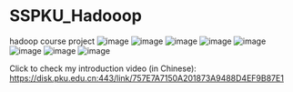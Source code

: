 # SSPKU_Hadooop
hadoop course project
![image](https://github.com/shadingfish/SSPKU_Hadooop/assets/112749262/08914028-6fc2-4def-9efb-7d10aaf944b8)
![image](https://github.com/shadingfish/SSPKU_Hadooop/assets/112749262/47b7e557-ff7b-474d-bc06-0ba02d8afc64)
![image](https://github.com/shadingfish/SSPKU_Hadooop/assets/112749262/1a441928-73e3-462b-bad9-e2983ee4074c)
![image](https://github.com/shadingfish/SSPKU_Hadooop/assets/112749262/845889e8-1b91-473f-828c-85a4d948c88a)
![image](https://github.com/shadingfish/SSPKU_Hadooop/assets/112749262/7eae4345-ae4c-4c96-9e6f-cfc5fa3e034e)
![image](https://github.com/shadingfish/SSPKU_Hadooop/assets/112749262/3d1162eb-f0f7-429e-9b56-959ce0962961)
![image](https://github.com/shadingfish/SSPKU_Hadooop/assets/112749262/9b8778f6-f90d-45d2-a701-cbc827a63186)
![image](https://github.com/shadingfish/SSPKU_Hadooop/assets/112749262/ea11c350-3cec-4def-8295-abba00a301f8)


Click to  check my introduction video (in Chinese): https://disk.pku.edu.cn:443/link/757E7A7150A201873A9488D4EF9B87E1
